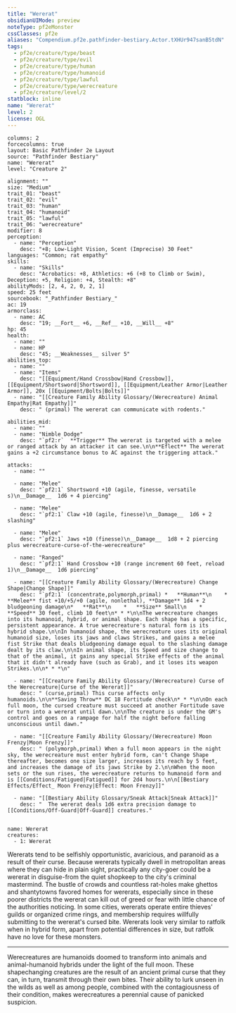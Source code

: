 ```yaml
---
title: "Wererat"
obsidianUIMode: preview
noteType: pf2eMonster
cssClasses: pf2e
aliases: "Compendium.pf2e.pathfinder-bestiary.Actor.tXHUr947sanB5tdN" 
tags:
  - pf2e/creature/type/beast
  - pf2e/creature/type/evil
  - pf2e/creature/type/human
  - pf2e/creature/type/humanoid
  - pf2e/creature/type/lawful
  - pf2e/creature/type/werecreature
  - pf2e/creature/level/2
statblock: inline
name: "Wererat"
level: 2
license: OGL
---
```


```statblock
columns: 2
forcecolumns: true
layout: Basic Pathfinder 2e Layout
source: "Pathfinder Bestiary"
name: "Wererat"
level: "Creature 2"

alignment: ""
size: "Medium"
trait_01: "beast"
trait_02: "evil"
trait_03: "human"
trait_04: "humanoid"
trait_05: "lawful"
trait_06: "werecreature"
modifier: 8
perception:
  - name: "Perception"
    desc: "+8; Low-Light Vision, Scent (Imprecise) 30 Feet"
languages: "Common; rat empathy"
skills:
  - name: "Skills"
    desc: "Acrobatics: +8, Athletics: +6 (+8 to Climb or Swim), Deception: +5, Religion: +4, Stealth: +8"
abilityMods: [2, 4, 2, 0, 2, 1]
speed: 25 feet
sourcebook: "_Pathfinder Bestiary_"
ac: 19
armorclass:
  - name: AC
    desc: "19; __Fort__ +6, __Ref__ +10, __Will__ +8"
hp: 45
health:
  - name: ""
  - name: HP
    desc: "45; __Weaknesses__ silver 5"
abilities_top:
  - name: ""
  - name: "Items"
    desc: "[[Equipment/Hand Crossbow|Hand Crossbow]], [[Equipment/Shortsword|Shortsword]], [[Equipment/Leather Armor|Leather Armor]], 20x [[Equipment/Bolts|Bolts]]"
  - name: "[[Creature Family Ability Glossary/(Werecreature) Animal Empathy|Rat Empathy]]"
    desc: " (primal) The wererat can communicate with rodents."

abilities_mid:
  - name: ""
  - name: "Nimble Dodge"
    desc: "`pf2:r`  **Trigger** The wererat is targeted with a melee or ranged attack by an attacker it can see.\n\n**Eflect** The wererat gains a +2 circumstance bonus to AC against the triggering attack."

attacks:
  - name: ""

  - name: "Melee"
    desc: "`pf2:1` Shortsword +10 (agile, finesse, versatile s)\n__Damage__  1d6 + 4 piercing"

  - name: "Melee"
    desc: "`pf2:1` Claw +10 (agile, finesse)\n__Damage__  1d6 + 2 slashing"

  - name: "Melee"
    desc: "`pf2:1` Jaws +10 (finesse)\n__Damage__  1d8 + 2 piercing plus werecreature-curse-of-the-werecreature"

  - name: "Ranged"
    desc: "`pf2:1` Hand Crossbow +10 (range increment 60 feet, reload 1)\n__Damage__  1d6 piercing"

  - name: "[[Creature Family Ability Glossary/(Werecreature) Change Shape|Change Shape]]"
    desc: "`pf2:1` (concentrate,polymorph,primal) *   **Human**\n    *   **Melee** fist +10/+5/+0 (agile, nonlethal), **Damage** 1d4 + 2 bludgeoning damage\n*   **Rat**\n    *   **Size** Small\n    *   **Speed** 30 feet, climb 10 feet\n* * *\n\nThe werecreature changes into its humanoid, hybrid, or animal shape. Each shape has a specific, persistent appearance. A true werecreature's natural form is its hybrid shape.\n\nIn humanoid shape, the werecreature uses its original humanoid size, loses its jaws and claws Strikes, and gains a melee fist Strike that deals bludgeoning damage equal to the slashing damage dealt by its claw.\n\nIn animal shape, its Speed and size change to that of the animal, it gains any special Strike effects of the animal that it didn't already have (such as Grab), and it loses its weapon Strikes.\n\n* * *\n"

  - name: "[[Creature Family Ability Glossary/(Werecreature) Curse of the Werecreature|Curse of the Wererat]]"
    desc: " (curse,primal) This curse affects only humanoids.\n\n**Saving Throw** DC 18 Fortitude check\n* * *\n\nOn each full moon, the cursed creature must succeed at another Fortitude save or turn into a wererat until dawn.\n\nThe creature is under the GM's control and goes on a rampage for half the night before falling unconscious until dawn."

  - name: "[[Creature Family Ability Glossary/(Werecreature) Moon Frenzy|Moon Frenzy]]"
    desc: " (polymorph,primal) When a full moon appears in the night sky, the werecreature must enter hybrid form, can't Change Shape thereafter, becomes one size larger, increases its reach by 5 feet, and increases the damage of its jaws Strike by 2.\n\nWhen the moon sets or the sun rises, the werecreature returns to humanoid form and is [[Conditions/Fatigued|Fatigued]] for 2d4 hours.\n\n[[Bestiary Effects/Effect_ Moon Frenzy|Effect: Moon Frenzy]]"

  - name: "[[Bestiary Ability Glossary/Sneak Attack|Sneak Attack]]"
    desc: "  The wererat deals 1d6 extra precision damage to [[Conditions/Off-Guard|Off-Guard]] creatures."
 
```

```encounter-table
name: Wererat
creatures:
  - 1: Wererat
```



Wererats tend to be selfishly opportunistic, avaricious, and paranoid as a result of their curse. Because wererats typically dwell in metropolitan areas where they can hide in plain sight, practically any city-goer could be a wererat in disguise-from the quiet shopkeep to the city's criminal mastermind. The bustle of crowds and countless rat-holes make ghettos and shantytowns favored homes for wererats, especially since in these poorer districts the wererat can kill out of greed or fear with little chance of the authorities noticing. In some cities, wererats operate entire thieves' guilds or organized crime rings, and membership requires willfully submitting to the wererat's cursed bite. Wererats look very similar to ratfolk when in hybrid form, apart from potential differences in size, but ratfolk have no love for these monsters.

* * *

Werecreatures are humanoids doomed to transform into animals and animal-humanoid hybrids under the light of the full moon. These shapechanging creatures are the result of an ancient primal curse that they can, in turn, transmit through their own bites. Their ability to lurk unseen in the wilds as well as among people, combined with the contagiousness of their condition, makes werecreatures a perennial cause of panicked suspicion.
